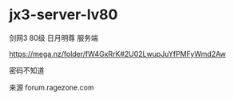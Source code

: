# jx3-server-lv80
剑网3 80级 日月明尊 服务端

https://mega.nz/folder/fW4GxRrK#2U02LwupJuYfPMFyWmd2Aw

密码不知道

来源 forum.ragezone.com
